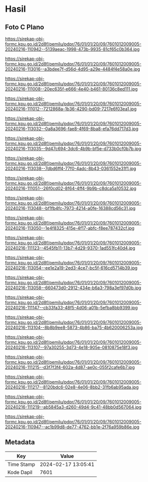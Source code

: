 # Hasil

## Foto C Plano

https://sirekap-obj-formc.kpu.go.id/2d8f/pemilu/pdpr/76/01/01/20/09/7601012009005-20240216-110942--5139aeac-1998-473b-9935-81cf65c0b364.jpg

https://sirekap-obj-formc.kpu.go.id/2d8f/pemilu/pdpr/76/01/01/20/09/7601012009005-20240216-113016--a3bdee7f-d56d-4d95-a29e-4484f4e58a0e.jpg

https://sirekap-obj-formc.kpu.go.id/2d8f/pemilu/pdpr/76/01/01/20/09/7601012009005-20240216-111008--20ec635f-e666-4e40-b461-80136c8ed111.jpg

https://sirekap-obj-formc.kpu.go.id/2d8f/pemilu/pdpr/76/01/01/20/09/7601012009005-20240216-111012--7212868a-1b36-4290-bd09-7217e6f03ea1.jpg

https://sirekap-obj-formc.kpu.go.id/2d8f/pemilu/pdpr/76/01/01/20/09/7601012009005-20240216-113032--0a8a3696-fae8-4f69-8ba8-efa76dd717d3.jpg

https://sirekap-obj-formc.kpu.go.id/2d8f/pemilu/pdpr/76/01/01/20/09/7601012009005-20240216-113035--9d47c694-3dc6-4b9b-bf5e-d733b0cf0b7b.jpg

https://sirekap-obj-formc.kpu.go.id/2d8f/pemilu/pdpr/76/01/01/20/09/7601012009005-20240216-113038--7dbd6ff4-77f0-4adc-8b43-0361552e31f1.jpg

https://sirekap-obj-formc.kpu.go.id/2d8f/pemilu/pdpr/76/01/01/20/09/7601012009005-20240216-111051--26f0cd02-8f64-4ff4-9b9b-c8dca5a10532.jpg

https://sirekap-obj-formc.kpu.go.id/2d8f/pemilu/pdpr/76/01/01/20/09/7601012009005-20240216-113048--bf1fb4fc-7973-4214-a0fe-16388cd56c31.jpg

https://sirekap-obj-formc.kpu.go.id/2d8f/pemilu/pdpr/76/01/01/20/09/7601012009005-20240216-113050--1e4f8325-415e-4f17-abfc-f8ee787432cf.jpg

https://sirekap-obj-formc.kpu.go.id/2d8f/pemilu/pdpr/76/01/01/20/09/7601012009005-20240216-111123--4545fb11-13b7-4d29-9370-1ad551fc40d4.jpg

https://sirekap-obj-formc.kpu.go.id/2d8f/pemilu/pdpr/76/01/01/20/09/7601012009005-20240216-113054--ee1e2a19-2ed3-4ce7-bc5f-616cd5714b39.jpg

https://sirekap-obj-formc.kpu.go.id/2d8f/pemilu/pdpr/76/01/01/20/09/7601012009005-20240216-113058--660473d0-2912-434e-b6a3-798a3ef97d0b.jpg

https://sirekap-obj-formc.kpu.go.id/2d8f/pemilu/pdpr/76/01/01/20/09/7601012009005-20240216-111147--cb33fa33-48f5-4d06-a01b-5efba8bb9399.jpg

https://sirekap-obj-formc.kpu.go.id/2d8f/pemilu/pdpr/76/01/01/20/09/7601012009005-20240216-113104--8b8b9ee8-5873-4b86-ba75-4b620006253a.jpg

https://sirekap-obj-formc.kpu.go.id/2d8f/pemilu/pdpr/76/01/01/20/09/7601012009005-20240216-113107--97a30255-3d73-4e18-905e-0810875e18f3.jpg

https://sirekap-obj-formc.kpu.go.id/2d8f/pemilu/pdpr/76/01/01/20/09/7601012009005-20240216-111215--d3f7f3f4-602a-4d87-ae0c-055f2cafe6b7.jpg

https://sirekap-obj-formc.kpu.go.id/2d8f/pemilu/pdpr/76/01/01/20/09/7601012009005-20240216-111217--8120bdc6-02e8-4e06-8bb2-31fb6ab95ada.jpg

https://sirekap-obj-formc.kpu.go.id/2d8f/pemilu/pdpr/76/01/01/20/09/7601012009005-20240216-111219--ab5845a3-d260-49d4-9c41-48bb0d567064.jpg

https://sirekap-obj-formc.kpu.go.id/2d8f/pemilu/pdpr/76/01/01/20/09/7601012009005-20240216-110947--ac1b99d8-de77-4762-bb1e-2f76a959b86e.jpg


## Metadata

| Key        | Value               |
| ---------- | ------------------- |
| Time Stamp | 2024-02-17 13:05:41 |
| Kode Dapil | 7601                |



